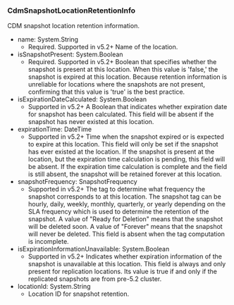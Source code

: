 ### CdmSnapshotLocationRetentionInfo
CDM snapshot location retention information.

- name: System.String
  - Required. Supported in v5.2+
Name of the location.
- isSnapshotPresent: System.Boolean
  - Required. Supported in v5.2+
Boolean that specifies whether the snapshot is present at this location. When this value is 'false,' the snapshot is expired at this location. Because retention information is unreliable for locations where the snapshots are not present, confirming that this value is 'true' is the best practice.
- isExpirationDateCalculated: System.Boolean
  - Supported in v5.2+
A Boolean that indicates whether expiration date for snapshot has been calculated. This field will be absent if the snapshot has never existed at this location.
- expirationTime: DateTime
  - Supported in v5.2+
Time when the snapshot expired or is expected to expire at this location. This field will only be set if the snapshot has ever existed at the location. If the snapshot is present at the location, but the expiration time calculation is pending, this field will be absent. If the expiration time calculation is complete and the field is still absent, the snapshot will be retained forever at this location.
- snapshotFrequency: SnapshotFrequency
  - Supported in v5.2+
The tag to determine what frequency the snapshot corresponds to at this location. The snapshot tag can be hourly, daily, weekly, monthly, quarterly, or yearly depending on the SLA frequency which is used to determine the retention of the snapshot. A value of "Ready for Deletion" means that the snapshot will be deleted soon. A value of "Forever" means that the snapshot will never be deleted. This field is absent when the tag computation is incomplete.
- isExpirationInformationUnavailable: System.Boolean
  - Supported in v5.2+
Indicates whether expiration information of the snapshot is unavailable at this location. This field is always and only present for replication locations. Its value is true if and only if the replicated snapshots are from pre-5.2 cluster.
- locationId: System.String
  - Location ID for snapshot retention.
